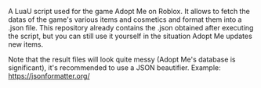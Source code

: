 A LuaU script used for the game Adopt Me on Roblox. It allows to fetch the datas of the game's various items and cosmetics and format them into a .json file. This repository already contains the .json obtained after executing the script, but you can still use it yourself in the situation Adopt Me updates new items.

Note that the result files will look quite messy (Adopt Me's database is significant), it's recommended to use a JSON beautifier. Example: https://jsonformatter.org/
